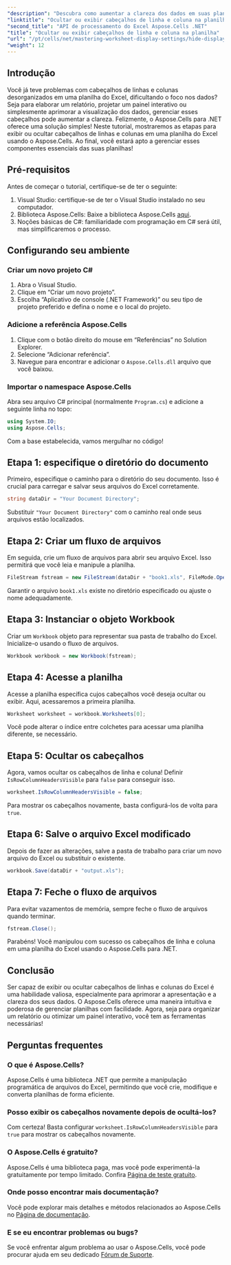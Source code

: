 ```yaml
---
"description": "Descubra como aumentar a clareza dos dados em suas planilhas do Excel exibindo ou ocultando efetivamente cabeçalhos de linhas e colunas usando a biblioteca Aspose.Cells para .NET."
"linktitle": "Ocultar ou exibir cabeçalhos de linha e coluna na planilha"
"second_title": "API de processamento do Excel Aspose.Cells .NET"
"title": "Ocultar ou exibir cabeçalhos de linha e coluna na planilha"
"url": "/pt/cells/net/mastering-worksheet-display-settings/hide-display-row-column-headers/"
"weight": 12
---
```


## Introdução

Você já teve problemas com cabeçalhos de linhas e colunas desorganizados em uma planilha do Excel, dificultando o foco nos dados? Seja para elaborar um relatório, projetar um painel interativo ou simplesmente aprimorar a visualização dos dados, gerenciar esses cabeçalhos pode aumentar a clareza. Felizmente, o Aspose.Cells para .NET oferece uma solução simples! Neste tutorial, mostraremos as etapas para exibir ou ocultar cabeçalhos de linhas e colunas em uma planilha do Excel usando o Aspose.Cells. Ao final, você estará apto a gerenciar esses componentes essenciais das suas planilhas!

## Pré-requisitos

Antes de começar o tutorial, certifique-se de ter o seguinte:

1. Visual Studio: certifique-se de ter o Visual Studio instalado no seu computador.
2. Biblioteca Aspose.Cells: Baixe a biblioteca Aspose.Cells [aqui](https://releases.aspose.com/cells/net/).
3. Noções básicas de C#: familiaridade com programação em C# será útil, mas simplificaremos o processo.

## Configurando seu ambiente

### Criar um novo projeto C#

1. Abra o Visual Studio.
2. Clique em “Criar um novo projeto”.
3. Escolha “Aplicativo de console (.NET Framework)” ou seu tipo de projeto preferido e defina o nome e o local do projeto.

### Adicione a referência Aspose.Cells

1. Clique com o botão direito do mouse em “Referências” no Solution Explorer.
2. Selecione “Adicionar referência”.
3. Navegue para encontrar e adicionar o `Aspose.Cells.dll` arquivo que você baixou.

### Importar o namespace Aspose.Cells

Abra seu arquivo C# principal (normalmente `Program.cs`) e adicione a seguinte linha no topo:

```csharp
using System.IO;
using Aspose.Cells;
```

Com a base estabelecida, vamos mergulhar no código!

## Etapa 1: especifique o diretório do documento

Primeiro, especifique o caminho para o diretório do seu documento. Isso é crucial para carregar e salvar seus arquivos do Excel corretamente.

```csharp
string dataDir = "Your Document Directory";
```

Substituir `"Your Document Directory"` com o caminho real onde seus arquivos estão localizados.

## Etapa 2: Criar um fluxo de arquivos

Em seguida, crie um fluxo de arquivos para abrir seu arquivo Excel. Isso permitirá que você leia e manipule a planilha.

```csharp
FileStream fstream = new FileStream(dataDir + "book1.xls", FileMode.Open);
```

Garantir o arquivo `book1.xls` existe no diretório especificado ou ajuste o nome adequadamente.

## Etapa 3: Instanciar o objeto Workbook

Criar um `Workbook` objeto para representar sua pasta de trabalho do Excel. Inicialize-o usando o fluxo de arquivos.

```csharp
Workbook workbook = new Workbook(fstream);
```

## Etapa 4: Acesse a planilha

Acesse a planilha específica cujos cabeçalhos você deseja ocultar ou exibir. Aqui, acessaremos a primeira planilha.

```csharp
Worksheet worksheet = workbook.Worksheets[0];
```

Você pode alterar o índice entre colchetes para acessar uma planilha diferente, se necessário.

## Etapa 5: Ocultar os cabeçalhos

Agora, vamos ocultar os cabeçalhos de linha e coluna! Definir `IsRowColumnHeadersVisible` para `false` para conseguir isso.

```csharp
worksheet.IsRowColumnHeadersVisible = false;
```

Para mostrar os cabeçalhos novamente, basta configurá-los de volta para `true`.

## Etapa 6: Salve o arquivo Excel modificado

Depois de fazer as alterações, salve a pasta de trabalho para criar um novo arquivo do Excel ou substituir o existente.

```csharp
workbook.Save(dataDir + "output.xls");
```

## Etapa 7: Feche o fluxo de arquivos

Para evitar vazamentos de memória, sempre feche o fluxo de arquivos quando terminar.

```csharp
fstream.Close();
```

Parabéns! Você manipulou com sucesso os cabeçalhos de linha e coluna em uma planilha do Excel usando o Aspose.Cells para .NET.

## Conclusão

Ser capaz de exibir ou ocultar cabeçalhos de linhas e colunas do Excel é uma habilidade valiosa, especialmente para aprimorar a apresentação e a clareza dos seus dados. O Aspose.Cells oferece uma maneira intuitiva e poderosa de gerenciar planilhas com facilidade. Agora, seja para organizar um relatório ou otimizar um painel interativo, você tem as ferramentas necessárias!

## Perguntas frequentes

### O que é Aspose.Cells?
Aspose.Cells é uma biblioteca .NET que permite a manipulação programática de arquivos do Excel, permitindo que você crie, modifique e converta planilhas de forma eficiente.

### Posso exibir os cabeçalhos novamente depois de ocultá-los?
Com certeza! Basta configurar `worksheet.IsRowColumnHeadersVisible` para `true` para mostrar os cabeçalhos novamente.

### O Aspose.Cells é gratuito?
Aspose.Cells é uma biblioteca paga, mas você pode experimentá-la gratuitamente por tempo limitado. Confira [Página de teste gratuito](https://releases.aspose.com/).

### Onde posso encontrar mais documentação?
Você pode explorar mais detalhes e métodos relacionados ao Aspose.Cells no [Página de documentação](https://reference.aspose.com/cells/net/).

### E se eu encontrar problemas ou bugs?
Se você enfrentar algum problema ao usar o Aspose.Cells, você pode procurar ajuda em seu dedicado [Fórum de Suporte](https://forum.aspose.com/c/cells/9).